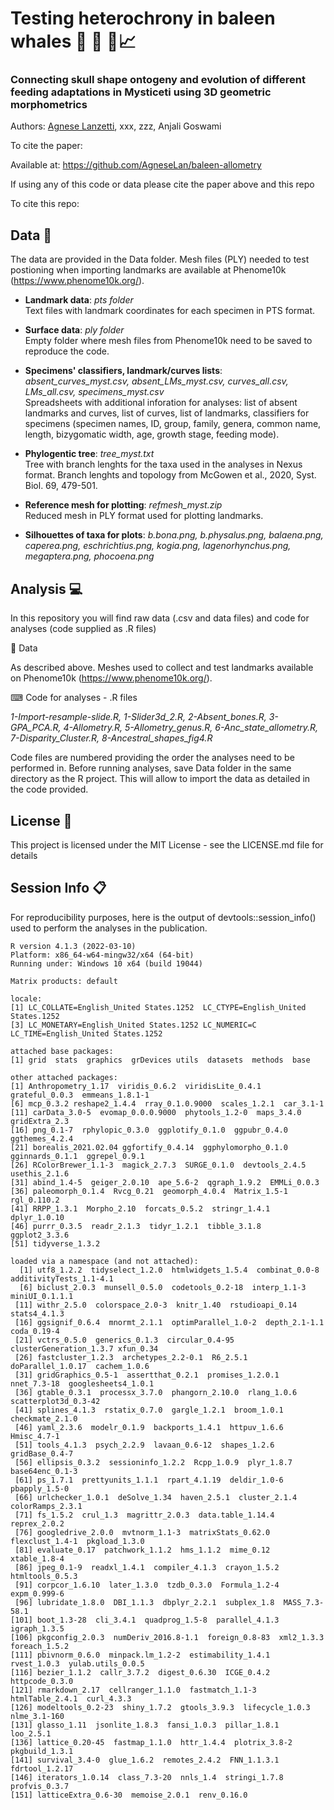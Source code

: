 # Testing heterochrony in baleen whales 🐳 🦐 🔬📈
### Connecting skull shape ontogeny and evolution of different feeding adaptations in Mysticeti using 3D geometric morphometrics 

Authors: [Agnese Lanzetti](mailto:agnese.lanzetti@gmail.com?subject=[GitHub]%20Ontogeny%20Baleen%20Whales%20Paper%20Code), xxx,
zzz, Anjali Goswami

To cite the paper: 

Available at: https://github.com/AgneseLan/baleen-allometry

If using any of this code or data please cite the paper above and this repo

To cite this repo:



## Data :floppy_disk: 

The data are provided in the Data folder. Mesh files (PLY) needed to test postioning when importing landmarks are available at Phenome10k (https://www.phenome10k.org/). 

- __Landmark data__: *pts folder* <br />
Text files with landmark coordinates for each specimen in PTS format. 

- __Surface data__: *ply folder* <br />
Empty folder where mesh files from Phenome10k need to be saved to reproduce the code.

- __Specimens' classifiers, landmark/curves lists__: *absent_curves_myst.csv, absent_LMs_myst.csv, curves_all.csv, LMs_all.csv, specimens_myst.csv* <br />
Spreadsheets with additional inforation for analyses: list of absent landmarks and curves, list of curves, list of landmarks, classifiers for specimens (specimen names, ID, group, family, genera, common name, length, bizygomatic width, age, growth stage, feeding mode).

- __Phylogentic tree__: *tree_myst.txt* <br />
Tree with branch lenghts for the taxa used in the analyses in Nexus format. Branch lenghts and topology from McGowen et al., 2020, Syst. Biol. 69, 479-501.

- __Reference mesh for plotting__: *refmesh_myst.zip* <br />
Reduced mesh in PLY format used for plotting landmarks.

- __Silhouettes of taxa for plots__: *b.bona.png, b.physalus.png, balaena.png, caperea.png, eschrichtius.png, kogia.png, lagenorhynchus.png, megaptera.png, phocoena.png*

## Analysis :computer:
In this repository you will find raw data (.csv and data files) and code for analyses (code supplied as .R files)

📁 Data

As described above. Meshes used to collect and test landmarks available on Phenome10k (https://www.phenome10k.org/). 

⌨ Code for analyses - .R files

*1-Import-resample-slide.R, 1-Slider3d_2.R, 2-Absent_bones.R, 3-GPA_PCA.R, 4-Allometry.R, 5-Allometry_genus.R, 6-Anc_state_allometry.R, 7-Disparity_Cluster.R, 8-Ancestral_shapes_fig4.R*

Code files are numbered providing the order the analyses need to be performed in.
Before running analyses, save Data folder in the same directory as the R project. This will allow to import the data as detailed in the code provided.

## License 📃
This project is licensed under the MIT License - see the LICENSE.md file for details

## Session Info 📋
For reproducibility purposes, here is the output of devtools::session_info() used to perform the analyses in the publication.

```
R version 4.1.3 (2022-03-10)
Platform: x86_64-w64-mingw32/x64 (64-bit)
Running under: Windows 10 x64 (build 19044)

Matrix products: default

locale:
[1] LC_COLLATE=English_United States.1252  LC_CTYPE=English_United States.1252  
[3] LC_MONETARY=English_United States.1252 LC_NUMERIC=C  LC_TIME=English_United States.1252  

attached base packages:
[1] grid  stats  graphics  grDevices utils  datasets  methods  base  

other attached packages:
[1] Anthropometry_1.17  viridis_0.6.2  viridisLite_0.4.1  grateful_0.0.3  emmeans_1.8.1-1  
[6] mcp_0.3.2 reshape2_1.4.4  rray_0.1.0.9000  scales_1.2.1  car_3.1-1  
[11] carData_3.0-5  evomap_0.0.0.9000  phytools_1.2-0  maps_3.4.0  gridExtra_2.3  
[16] png_0.1-7  rphylopic_0.3.0  ggplotify_0.1.0  ggpubr_0.4.0  ggthemes_4.2.4  
[21] borealis_2021.02.04 ggfortify_0.4.14  ggphylomorpho_0.1.0 gginnards_0.1.1  ggrepel_0.9.1  
[26] RColorBrewer_1.1-3  magick_2.7.3  SURGE_0.1.0  devtools_2.4.5  usethis_2.1.6  
[31] abind_1.4-5  geiger_2.0.10  ape_5.6-2  qgraph_1.9.2  EMMLi_0.0.3  
[36] paleomorph_0.1.4  Rvcg_0.21  geomorph_4.0.4  Matrix_1.5-1  rgl_0.110.2  
[41] RRPP_1.3.1  Morpho_2.10  forcats_0.5.2  stringr_1.4.1  dplyr_1.0.10  
[46] purrr_0.3.5  readr_2.1.3  tidyr_1.2.1  tibble_3.1.8  ggplot2_3.3.6  
[51] tidyverse_1.3.2  

loaded via a namespace (and not attached):
  [1] utf8_1.2.2  tidyselect_1.2.0  htmlwidgets_1.5.4  combinat_0.0-8  additivityTests_1.1-4.1
  [6] biclust_2.0.3  munsell_0.5.0  codetools_0.2-18  interp_1.1-3  miniUI_0.1.1.1  
 [11] withr_2.5.0  colorspace_2.0-3  knitr_1.40  rstudioapi_0.14  stats4_4.1.3  
 [16] ggsignif_0.6.4  mnormt_2.1.1  optimParallel_1.0-2  depth_2.1-1.1  coda_0.19-4  
 [21] vctrs_0.5.0  generics_0.1.3  circular_0.4-95  clusterGeneration_1.3.7 xfun_0.34  
 [26] fastcluster_1.2.3  archetypes_2.2-0.1  R6_2.5.1  doParallel_1.0.17  cachem_1.0.6  
 [31] gridGraphics_0.5-1  assertthat_0.2.1  promises_1.2.0.1  nnet_7.3-18  googlesheets4_1.0.1  
 [36] gtable_0.3.1  processx_3.7.0  phangorn_2.10.0  rlang_1.0.6  scatterplot3d_0.3-42  
 [41] splines_4.1.3  rstatix_0.7.0  gargle_1.2.1  broom_1.0.1  checkmate_2.1.0  
 [46] yaml_2.3.6  modelr_0.1.9  backports_1.4.1  httpuv_1.6.6  Hmisc_4.7-1  
 [51] tools_4.1.3  psych_2.2.9  lavaan_0.6-12  shapes_1.2.6  gridBase_0.4-7  
 [56] ellipsis_0.3.2  sessioninfo_1.2.2  Rcpp_1.0.9  plyr_1.8.7  base64enc_0.1-3  
 [61] ps_1.7.1  prettyunits_1.1.1  rpart_4.1.19  deldir_1.0-6  pbapply_1.5-0  
 [66] urlchecker_1.0.1  deSolve_1.34  haven_2.5.1  cluster_2.1.4  colorRamps_2.3.1  
 [71] fs_1.5.2  crul_1.3  magrittr_2.0.3  data.table_1.14.4  reprex_2.0.2  
 [76] googledrive_2.0.0  mvtnorm_1.1-3  matrixStats_0.62.0  flexclust_1.4-1  pkgload_1.3.0  
 [81] evaluate_0.17  patchwork_1.1.2  hms_1.1.2  mime_0.12  xtable_1.8-4  
 [86] jpeg_0.1-9  readxl_1.4.1  compiler_4.1.3  crayon_1.5.2  htmltools_0.5.3  
 [91] corpcor_1.6.10  later_1.3.0  tzdb_0.3.0  Formula_1.2-4  expm_0.999-6  
 [96] lubridate_1.8.0  DBI_1.1.3  dbplyr_2.2.1  subplex_1.8  MASS_7.3-58.1  
[101] boot_1.3-28  cli_3.4.1  quadprog_1.5-8  parallel_4.1.3  igraph_1.3.5  
[106] pkgconfig_2.0.3  numDeriv_2016.8-1.1  foreign_0.8-83  xml2_1.3.3  foreach_1.5.2  
[111] pbivnorm_0.6.0  minpack.lm_1.2-2  estimability_1.4.1  rvest_1.0.3  yulab.utils_0.0.5  
[116] bezier_1.1.2  callr_3.7.2  digest_0.6.30  ICGE_0.4.2  httpcode_0.3.0  
[121] rmarkdown_2.17  cellranger_1.1.0  fastmatch_1.1-3  htmlTable_2.4.1  curl_4.3.3  
[126] modeltools_0.2-23  shiny_1.7.2  gtools_3.9.3  lifecycle_1.0.3  nlme_3.1-160  
[131] glasso_1.11  jsonlite_1.8.3  fansi_1.0.3  pillar_1.8.1  loo_2.5.1  
[136] lattice_0.20-45  fastmap_1.1.0  httr_1.4.4  plotrix_3.8-2  pkgbuild_1.3.1  
[141] survival_3.4-0  glue_1.6.2  remotes_2.4.2  FNN_1.1.3.1  fdrtool_1.2.17  
[146] iterators_1.0.14  class_7.3-20  nnls_1.4  stringi_1.7.8  profvis_0.3.7  
[151] latticeExtra_0.6-30  memoise_2.0.1  renv_0.16.0  
```
